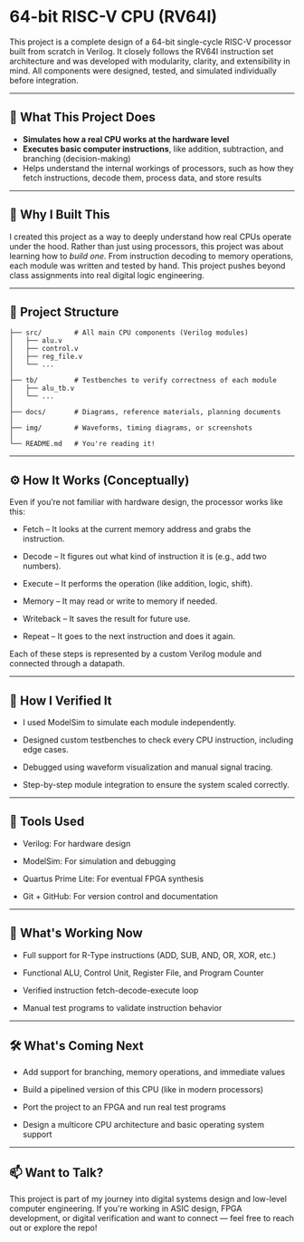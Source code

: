 # 64-bit RISC-V CPU (RV64I)

This project is a complete design of a 64-bit single-cycle RISC-V processor built from scratch in Verilog. It closely follows the RV64I instruction set architecture and was developed with modularity, clarity, and extensibility in mind. All components were designed, tested, and simulated individually before integration.

---

## 🚀 What This Project Does

- **Simulates how a real CPU works at the hardware level**
- **Executes basic computer instructions**, like addition, subtraction, and branching (decision-making)
- Helps understand the internal workings of processors, such as how they fetch instructions, decode them, process data, and store results

---

## 🧠 Why I Built This

I created this project as a way to deeply understand how real CPUs operate under the hood. Rather than just using processors, this project was about learning how to *build one*. From instruction decoding to memory operations, each module was written and tested by hand. This project pushes beyond class assignments into real digital logic engineering.

---

## 🧩 Project Structure

```text
├── src/        # All main CPU components (Verilog modules)
│   ├── alu.v
│   ├── control.v
│   ├── reg_file.v
│   └── ...
│
├── tb/         # Testbenches to verify correctness of each module
│   ├── alu_tb.v
│   └── ...
│
├── docs/       # Diagrams, reference materials, planning documents
│
├── img/        # Waveforms, timing diagrams, or screenshots
│
└── README.md   # You're reading it!

```
---

## ⚙️ How It Works (Conceptually)
Even if you’re not familiar with hardware design, the processor works like this:

- Fetch – It looks at the current memory address and grabs the instruction.

- Decode – It figures out what kind of instruction it is (e.g., add two numbers).

- Execute – It performs the operation (like addition, logic, shift).

- Memory – It may read or write to memory if needed.

- Writeback – It saves the result for future use.

- Repeat – It goes to the next instruction and does it again.

Each of these steps is represented by a custom Verilog module and connected through a datapath.

---

## 🧪 How I Verified It
- I used ModelSim to simulate each module independently.

- Designed custom testbenches to check every CPU instruction, including edge cases.

- Debugged using waveform visualization and manual signal tracing.

- Step-by-step module integration to ensure the system scaled correctly.

---

## 🔧 Tools Used
- Verilog: For hardware design

- ModelSim: For simulation and debugging

- Quartus Prime Lite: For eventual FPGA synthesis

- Git + GitHub: For version control and documentation

---

## 📌 What's Working Now
- Full support for R-Type instructions (ADD, SUB, AND, OR, XOR, etc.)

- Functional ALU, Control Unit, Register File, and Program Counter

- Verified instruction fetch-decode-execute loop

- Manual test programs to validate instruction behavior

---

## 🛠️ What's Coming Next
- Add support for branching, memory operations, and immediate values

- Build a pipelined version of this CPU (like in modern processors)

- Port the project to an FPGA and run real test programs

- Design a multicore CPU architecture and basic operating system support

---

## 📫 Want to Talk?
This project is part of my journey into digital systems design and low-level computer engineering. If you're working in ASIC design, FPGA development, or digital verification and want to connect — feel free to reach out or explore the repo!


